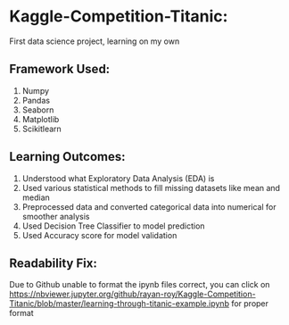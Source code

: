 # Kaggle-Competition-Titanic:
First data science project, learning on my own

## Framework Used:
1. Numpy
2. Pandas
3. Seaborn
4. Matplotlib
5. Scikitlearn

## Learning Outcomes:
1. Understood what Exploratory Data Analysis (EDA) is
2. Used various statistical methods to fill missing datasets like mean and median
3. Preprocessed data and converted categorical data into numerical for smoother analysis
4. Used Decision Tree Classifier to model prediction
5. Used Accuracy score for model validation

## Readability Fix:
Due to Github unable to format the ipynb files correct, you can click on https://nbviewer.jupyter.org/github/rayan-roy/Kaggle-Competition-Titanic/blob/master/learning-through-titanic-example.ipynb for proper format
